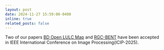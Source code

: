 ```yaml
---
layout: post
date: 2024-11-27 15:59:00-0400
inline: true
related_posts: false
---
```


Two of our papers [BD Open LULC Map](https://mirsazzathossain.me/files/bd-lulc.pdf) and [RGC-BENT](https://mirsazzathossain.me/files/rgc.pdf) have been accepted in IEEE International Conference on Image Processing(ICIP-2025).
